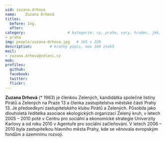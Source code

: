 ```yaml
---
uid: zuzana.drhova
name:    Zuzana Drhová
titles:
  before: Ing. 
  after:
category:                 	# kategorie: rp, praha, vary, hradec, jmk, senat
- praha
img: people/zuzana-drhova.jpg   # 165 x 220
description:      	# kratký popis, max 160 znaků
mail:
- zuzana.drhova@zeleni.cz
mob:
profiles:
  github:       
  facebook:    
  twitter: 		  
  flickr:		  
---
```


**Zuzana Drhová** (* 1963) je členkou Zelených, kandidátka společné listiny Pirátů a Zelených na Praze 13 a členka zastupitelstva městské části Prahy 13. Je předsedkyní zastupitelského klubu Pirátů a Zelených. Působila jako dlouholetá ředitelka asociace ekologických organizací Zelený kruh, v letech 2005 – 2010 poté v Centru pro sociální a ekonomické strategie Univerzity Karlovy a od roku 2010 v Agentuře pro sociální začleňování. V letech 2006 – 2010 byla zastupitelkou hlavního města Prahy, kde se věnovala evropským fondům a územnímu rozvoji.
